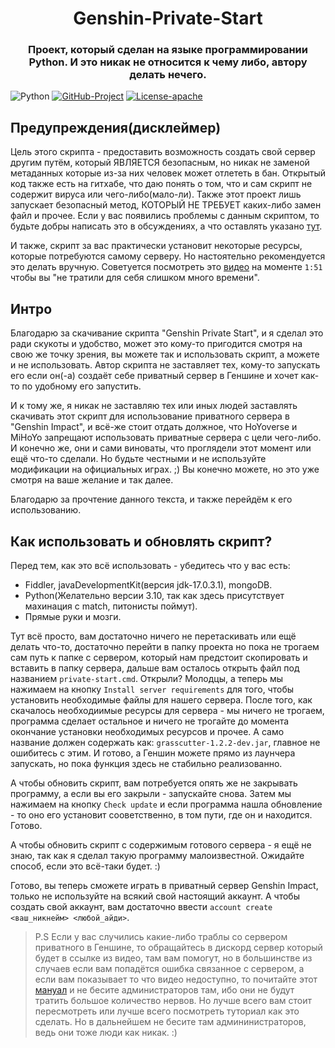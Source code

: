 <h1 align="center">Genshin-Private-Start</h1>
<h3 align="center">Проект, который сделан на языке программировании Python. И это никак не относится к чему либо, автору делать нечего.</h3>

![Python](https://img.shields.io/badge/python-3670A0?style=for-the-badge&logo=python&logoColor=ffffff) [![GitHub-Project](https://img.shields.io/badge/github-%23121011.svg?style=for-the-badge&logo=github&logoColor=white)](https://github.com/ExtbhiteEAS/Genshin-Private-Start) [![License-apache](https://img.shields.io/hexpm/l/plug?style=for-the-badge)](./LICENSE)

## **Предупреждения(дисклеймер)**

Цель этого скрипта - предоставить возможность создать свой сервер другим путём, который ЯВЛЯЕТСЯ безопасным, но никак не заменой метаданных которые из-за них человек может отлететь в бан. Открытый код также есть на гитхабе, что даю понять о том, что и сам скрипт не содержит вируса или чего-либо(мало-ли). Также этот проект лишь запускает безопасный метод, КОТОРЫЙ НЕ ТРЕБУЕТ каких-либо замен файл и прочее. Если у вас появились проблемы с данным скриптом, то будьте добры написать это в обсуждениях, а что оставлять указано [тут](https://github.com/ExtbhiteEAS/Genshin-Private-Start/issues/1).

И также, скрипт за вас практически установит некоторые ресурсы, которые потребуются самому серверу. Но настоятельно рекомендуется это делать вручную. Советуется посмотреть это [видео](https://youtu.be/D_8o1Ik8NDQ?t=111) на моменте `1:51` чтобы вы "не тратили для себя слишком много времени".

## Интро

Благодарю за скачивание скрипта "Genshin Private Start", и я сделал это ради скукоты и удобство, может это кому-то пригодится смотря на свою же точку зрения, вы можете так и использовать скрипт, а можете и не использовать. Автор скрипта не заставляет тех, кому-то запускать его если он(-а) создаёт себе приватный сервер в Геншине и хочет как-то по удобному его запустить.

И к тому же, я никак не заставляю тех или иных людей заставлять скачивать этот скрипт для использование приватного сервера в "Genshin Impact", и всё-же стоит отдать должное, что HoYoverse и MiHoYo запрещают использовать приватные сервера с цели чего-либо. И конечно же, они и сами виноваты, что проглядели этот момент или ещё что-то сделали. Но будьте честными и не используйте модификации на официальных играх. ;)
Вы конечно можете, но это уже смотря на ваше желание и так далее.

Благодарю за прочтение данного текста, и также перейдём к его использованию.

## Как использовать и обновлять скрипт?
Перед тем, как это всё использовать - убедитесь что у вас есть:
- Fiddler, javaDevelopmentKit(версия jdk-17.0.3.1), mongoDB.
- Python(Желательно версии 3.10, так как здесь присутствует махинация с match, питонисты поймут).
- Прямые руки и мозги.

Тут всё просто, вам достаточно ничего не перетаскивать или ещё делать что-то, достаточно перейти в папку проекта но пока не трогаем сам путь к папке с сервером, который нам предстоит скопировать и вставить в папку сервера, дальше вам осталось открыть файл под названием `private-start.cmd`.
Открыли? Молодцы, а теперь мы нажимаем на кнопку `Install server requirements` для того, чтобы установить необходимые файлы для нашего сервера. После того, как скачалось необходиимые ресурсы для сервера - мы ничего не трогаем, программа сделает остальное и ничего не трогайте до момента окончание установки необходимых ресурсов и прочее.
А само название должен содержать как: `grasscutter-1.2.2-dev.jar`, главное не ошибитесь с этим. И готово, а Геншин можете прямо из лаунчера запускать, но пока функция здесь не стабильно реализованно.

А чтобы обновить скрипт, вам потребуется опять же не закрывать программу, а если вы его закрыли - запускайте снова. Затем мы нажимаем на кнопку `Check update` и если программа нашла обновление - то оно его установит сооветственно, в том пути, где он и находится. Готово.

А чтобы обновить скрипт с содержимым готового сервера - я ещё не знаю, так как я сделал такую программу малоизвестной. Ожидайте способ, если это всё-таки будет. :)

Готово, вы теперь сможете играть в приватный сервер Genshin Impact, только не используйте на всякий свой настоящий аккаунт.
А чтобы создать свой аккаунт, вам достаточно ввести `account create <ваш_никнейм> <любой_айди>`.

> P.S Если у вас случились какие-либо траблы со сервером приватного в Геншине, то обращайтесь в дискорд сервер который будет в ссылке из видео, там вам помогут, но в большинстве из случаев если вам попадётся ошибка связанное с сервером, а если вам показывает то что видео недоступно, то почитайте этот [мануал](https://guide.genshinnews.ml/troubleshooting.html) и не бесите администраторов там, ибо они не будут тратить большое количество нервов. Но лучше всего вам стоит пересмотреть или лучше всего посмотреть туториал как это сделать. Но в дальнейшем не бесите там админинистраторов, ведь они тоже люди как никак. :)
